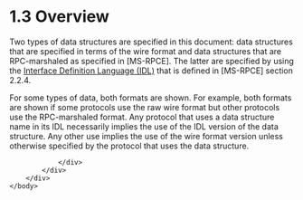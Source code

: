 <html dir="LTR" xmlns:mshelp="http://msdn.microsoft.com/mshelp" xmlns:ddue="http://ddue.schemas.microsoft.com/authoring/2003/5" xmlns:xlink="http://www.w3.org/1999/xlink" xmlns:tool="http://www.microsoft.com/tooltip">
    <head>
        <meta http-equiv="Content-Type" content="text/html; CHARSET=utf-8"></meta>
        <meta name="save" content="history"></meta>
        <title>1.3 Overview</title>
        <xml>
            <mshelp:toctitle title="1.3 Overview"></mshelp:toctitle>
            <mshelp:rltitle title="[MS-DTYP]: Overview"></mshelp:rltitle>
            <mshelp:keyword index="A" term="32dfc66c-d737-4e1b-b67f-6cf3a5bdefc7"></mshelp:keyword>
            <mshelp:attr name="DCSext.ContentType" value="open specification"></mshelp:attr>
            <mshelp:attr name="AssetID" value="32dfc66c-d737-4e1b-b67f-6cf3a5bdefc7"></mshelp:attr>
            <mshelp:attr name="TopicType" value="kbRef"></mshelp:attr>
            <mshelp:attr name="DCSext.Title" value="[MS-DTYP]: Overview" />
        </xml>
    </head>
    <body>
        <div id="header">
            <h1 class="heading">1.3 Overview</h1>
        </div>
        <div id="mainSection">
            <div id="mainBody">
                <div id="allHistory" class="saveHistory"></div>
                <div id="sectionSection0" class="section" name="collapseableSection">
                    

<p>Two types of data structures are specified in this document:
data structures that are specified in terms of the wire format and data
structures that are RPC-marshaled as specified in <mshelp:link keywords="290c38b1-92fe-4229-91e6-4fc376610c15" tabindex="0">[MS-RPCE]</mshelp:link>.
The latter are specified by using the <a href="a66edeb1-52a0-4d64-a93b-2f5c833d7d92.html#gt_73177eec-4092-420f-92c5-60b2478df824">Interface Definition Language
(IDL)</a> that is defined in [MS-RPCE] section <mshelp:link keywords="5e8b6109-5122-450c-8c00-4b98f3cdb435" tabindex="0">2.2.4</mshelp:link>.</p>

<p>For some types of data, both formats are shown. For example,
both formats are shown if some protocols use the raw wire format but other
protocols use the RPC-marshaled format. Any protocol that uses a data structure
name in its IDL necessarily implies the use of the IDL version of the data
structure. Any other use implies the use of the wire format version unless
otherwise specified by the protocol that uses the data structure.</p>


                </div>
            </div>
        </div>
    </body>
</html>